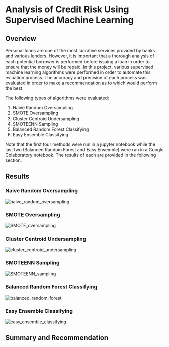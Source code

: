 # Analysis of Credit Risk Using Supervised Machine Learning
## Overview
Personal loans are one of the most lucrative services provided by banks and various lenders. However, it is important that a thorough analysis of each potential borrower is performed before issuing a loan in order to ensure that the money will be repaid. In this project, various supervised machine learning algorithms were performed in order to automate this evluation process. The accuracy and precision of each process was evaluated in order to make a recommendation as to which would perform the best. 

The following types of algorithms were evaluated:
1. Naive Random Oversampling
2. SMOTE Oversampling
3. Cluster Centroid Undersampling
4. SMOTEENN Sampling
5. Balanced Random Forest Classifying
6. Easy Ensemble Classifying

Note that the first four methods were run in a jupyter notebook while the last two (Balanced Random Forest and Easy Ensemble) were run in a Google Colaboratory notebook. The results of each are provided in the following section. 

## Results
### Naive Random Oversampling

![naive_random_oversampling](https://user-images.githubusercontent.com/104606662/187839616-c521580c-25ef-4ae9-b824-f67d046f8be0.png)

### SMOTE Oversampling

![SMOTE_oversampling](https://user-images.githubusercontent.com/104606662/187839637-7ea1642c-df82-45c1-8c48-3e8a356cc70d.png)

### Cluster Centroid Undersampling

![cluster_centroid_undersampling](https://user-images.githubusercontent.com/104606662/187839564-eb56b45d-2593-4af8-9519-d285c6602bdc.png)

### SMOTEENN Sampling

![SMOTEENN_sampling](https://user-images.githubusercontent.com/104606662/187839690-a420e955-d047-43c5-abea-2df918456e0c.png)

### Balanced Random Forest Classifying

![balanced_random_forest](https://user-images.githubusercontent.com/104606662/187839532-8c1f7743-a347-412b-b0fe-526e0ce8e59f.png)

### Easy Ensemble Classifying

![easy_ensemble_classifying](https://user-images.githubusercontent.com/104606662/187839585-22bf1886-9d41-4247-bd40-c74843592b79.png)

## Summary and Recommendation
